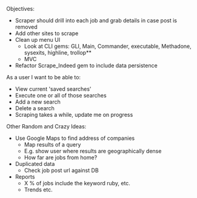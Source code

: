 Objectives:
- Scraper should drill into each job and grab details in case post is removed
- Add other sites to scrape
- Clean up menu UI
  - Look at CLI gems: GLI, Main, Commander, executable, Methadone, sysexits, highline, trollop**
  - MVC
- Refactor Scrape_Indeed gem to include data persistence

As a user I want to be able to:
- View current 'saved searches'
- Execute one or all of those searches
- Add a new search
- Delete a search
- Scraping takes a while, update me on progress

Other Random and Crazy Ideas:
- Use Google Maps to find address of companies
  - Map results of a query
  - E.g. show user where results are geographically dense
  - How far are jobs from home?
- Duplicated data
  - Check job post url against DB
- Reports
  - X % of jobs include the keyword ruby, etc.
  - Trends etc.
